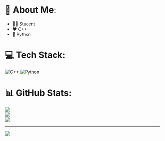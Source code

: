 # 💫 About Me:
- 🧑‍🎓 Student  
- ❤️ C++     
- 🐍 Python  



# 💻 Tech Stack:
![C++](https://img.shields.io/badge/c++-%2300599C.svg?style=for-the-badge&logo=c%2B%2B&logoColor=white) ![Python](https://img.shields.io/badge/python-%2314354C.svg?style=for-the-badge&logo=python&logoColor=white)

# 📊 GitHub Stats:
![](https://github-readme-stats.vercel.app/api?username=JuanM305&theme=tokyonight&hide_border=false&include_all_commits=false&count_private=false)<br/>
![](https://github-readme-streak-stats.herokuapp.com/?user=JuanM305&theme=tokyonight&hide_border=false)<br/>
![](https://github-readme-stats.vercel.app/api/top-langs/?username=JuanM305&theme=tokyonight&hide_border=false&include_all_commits=false&count_private=false&layout=compact)

---
[![](https://visitcount.itsvg.in/api?id=JuanM305&icon=0&color=0)](https://visitcount.itsvg.in)

<!-- Proudly created with GPRM ( https://gprm.itsvg.in ) -->
